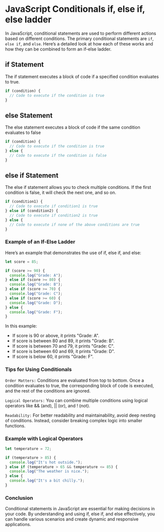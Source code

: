 # JavaScript Conditionals if, else if, else ladder

In JavaScript, conditional statements are used to perform different actions based on different conditions. The primary conditional statements are `if`, `else if`, and `else`. Here’s a detailed look at how each of these works and how they can be combined to form an if-else ladder.

## if Statement
The if statement executes a block of code if a specified condition evaluates to true.

```js
if (condition) {
  // Code to execute if the condition is true
}
```

## else Statement
The else statement executes a block of code if the same condition evaluates to false

```js
if (condition) {
  // Code to execute if the condition is true
} else {
  // Code to execute if the condition is false
}
```

## else if Statement
The else if statement allows you to check multiple conditions. If the first condition is false, it will check the next one, and so on.

```js
if (condition1) {
  // Code to execute if condition1 is true
} else if (condition2) {
  // Code to execute if condition2 is true
} else {
  // Code to execute if none of the above conditions are true
}
```

### Example of an If-Else Ladder
Here’s an example that demonstrates the use of if, else if, and else:

```js
let score = 85;

if (score >= 90) {
  console.log("Grade: A");
} else if (score >= 80) {
  console.log("Grade: B");
} else if (score >= 70) {
  console.log("Grade: C");
} else if (score >= 60) {
  console.log("Grade: D");
} else {
  console.log("Grade: F");
}
```

In this example:

- If score is 90 or above, it prints "Grade: A".
- If score is between 80 and 89, it prints "Grade: B".
- If score is between 70 and 79, it prints "Grade: C".
- If score is between 60 and 69, it prints "Grade: D".
- If score is below 60, it prints "Grade: F".


### Tips for Using Conditionals
`Order Matters:` Conditions are evaluated from top to bottom. Once a condition evaluates to true, the corresponding block of code is executed, and the rest of the conditions are ignored.

`Logical Operators:` You can combine multiple conditions using logical operators like && (and), || (or), and ! (not).

`Readability:` For better readability and maintainability, avoid deep nesting of conditions. Instead, consider breaking complex logic into smaller functions.

### Example with Logical Operators

```js
let temperature = 72;

if (temperature > 85) {
  console.log("It's hot outside.");
} else if (temperature > 65 && temperature <= 85) {
  console.log("The weather is nice.");
} else {
  console.log("It's a bit chilly.");
}
```

### Conclusion
Conditional statements in JavaScript are essential for making decisions in your code. By understanding and using if, else if, and else effectively, you can handle various scenarios and create dynamic and responsive applications.